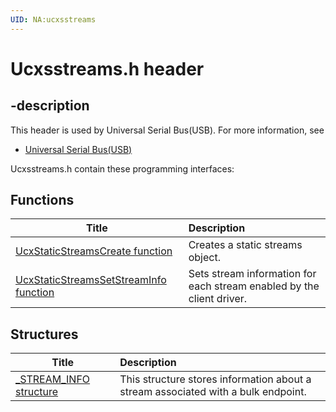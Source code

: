 ```yaml
---
UID: NA:ucxsstreams
---
```


# Ucxsstreams.h header

## -description

This header is used by Universal Serial Bus(USB). For more information, see
- [Universal Serial Bus(USB)](../_usbref/index.md)

Ucxsstreams.h contain these programming interfaces:


## Functions

| Title   | Description   |
| ---- |:---- |
| [UcxStaticStreamsCreate function](nf-ucxsstreams-ucxstaticstreamscreate.md) | Creates a static streams object. |
| [UcxStaticStreamsSetStreamInfo function](nf-ucxsstreams-ucxstaticstreamssetstreaminfo.md) | Sets stream information for each stream enabled by the client driver. |

## Structures

| Title   | Description   |
| ---- |:---- |
| [_STREAM_INFO structure](ns-ucxsstreams-_stream_info.md) | This structure stores information about a stream associated with a bulk endpoint. |
